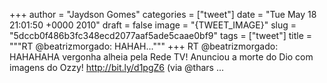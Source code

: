 
+++
author = "Jaydson Gomes"
categories = ["tweet"]
date = "Tue May 18 21:01:50 +0000 2010"
draft = false
image = "{TWEET_IMAGE}"
slug = "5dccb0f486b3fc348ecd2077aaf5ade5caae0bf9"
tags = ["tweet"]
title = """RT @beatrizmorgado: HAHAH..."""
+++
RT @beatrizmorgado: HAHAHAHA vergonha alheia pela Rede TV! Anunciou a morte do Dio com imagens do Ozzy! http://bit.ly/d1pgZ6 (via @thars ...
